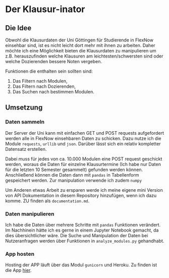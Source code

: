 # Der Klausur-inator

## Die Idee

Obwohl die Klausurdaten der Uni Göttingen für Studierende in FlexNow einsehbar sind,
ist es nicht leicht dort mehr mit ihnen zu arbeiten. Daher möchte ich eine Möglichkeit
bieten die Klausurdaten zu manipulieren um z.B. herauszufinden welche Klausuren
am leichtesten/schwersten sind oder welche Dozierenden bessere Noten vergeben.

Funktionen die enthalten sein sollten sind:
1. Das Filtern nach Modulen, 
2. Das Filtern nach Dozierenden, 
3. Das Suchen nach bestimmen Modulen.

## Umsetzung

### Daten sammeln

Der Server der Uni kann mit einfachen GET und POST requests aufgefordert werden 
alle in FlexNow einsehbaren Daten zu schicken. Dazu nutze ich die Module ``requests``, 
``urllib`` und ``json``. Darüber lässt sich ein relativ kompletter Datensatz erstellen. 

Dabei muss für jedes von ca. 10.000 Modulen eine POST request geschickt werden, 
woraus die Daten für einzelne Klausurtermine (Ich habe nur Daten für die letzten 10 
Semester gesammelt) gefunden werden können. Anschließend können die Daten dann mit 
``pandas`` in Tabellenform gespeichert werden. Zur manipulation verwende ich zudem ``numpy``

Um Anderen etwas Arbeit zu ersparen werde ich meine eigene mini Version von API Dokumentation 
in diesem Repository hinzufügen, wenn ich dazu komme. ZU finden als ``documentation.md``.

### Daten manipulieren
Ich habe die Daten über mehrere Schritte mit ``pandas`` Funktionen verändert.
Im Nachhinein hätte ich es gerne in einem Jupyter Notebook gemacht, da dies übersichtlicher wäre.
Die Suche und Manipulation der Daten bei Nutzeranfragen werden über Funktionen in ``analyze_modules.py`` gehandhabt.

### App hosten
Hosting der APP läuft über das Modul ``gunicorn`` und Heroku. Zu finden ist die App [hier](klausur-inator.herokuapp.com).

